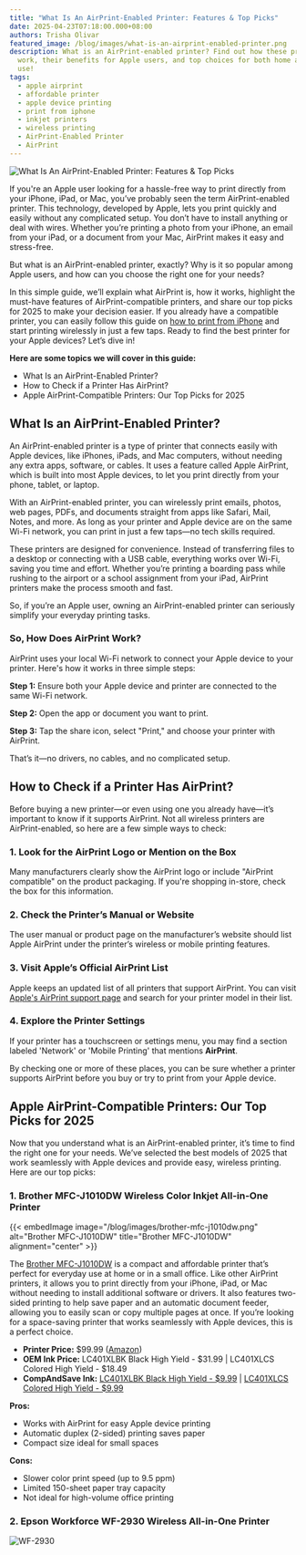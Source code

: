 ```yaml
---
title: "What Is An AirPrint-Enabled Printer: Features & Top Picks"
date: 2025-04-23T07:18:00.000+08:00
authors: Trisha Olivar
featured_image: /blog/images/what-is-an-airprint-enabled-printer.png
description: What is an AirPrint-enabled printer? Find out how these printers
  work, their benefits for Apple users, and top choices for both home and office
  use!
tags:
  - apple airprint
  - affordable printer
  - apple device printing
  - print from iphone
  - inkjet printers
  - wireless printing
  - AirPrint-Enabled Printer
  - AirPrint
---
```

![What Is An AirPrint-Enabled Printer: Features & Top Picks](/blog/images/what-is-an-airprint-enabled-printer.png "What Is An AirPrint-Enabled Printer: Features & Top Picks")

If you're an Apple user looking for a hassle-free way to print directly from your iPhone, iPad, or Mac, you’ve probably seen the term AirPrint-enabled printer. This technology, developed by Apple, lets you print quickly and easily without any complicated setup. You don’t have to install anything or deal with wires. Whether you’re printing a photo from your iPhone, an email from your iPad, or a document from your Mac, AirPrint makes it easy and stress-free.

But what is an AirPrint-enabled printer, exactly? Why is it so popular among Apple users, and how can you choose the right one for your needs?

In this simple guide, we’ll explain what AirPrint is, how it works, highlight the must-have features of AirPrint-compatible printers, and share our top picks for 2025 to make your decision easier. If you already have a compatible printer, you can easily follow this guide on [how to print from iPhone](https://www.compandsave.com/how-to-print-from-iphone-or-ipad-guide) and start printing wirelessly in just a few taps. Ready to find the best printer for your Apple devices? Let’s dive in!

**Here are some topics we will cover in this guide:**

* What Is an AirPrint-Enabled Printer?
* How to Check if a Printer Has AirPrint?
* Apple AirPrint-Compatible Printers: Our Top Picks for 2025

## **What Is an AirPrint-Enabled Printer?**

An AirPrint-enabled printer is a type of printer that connects easily with Apple devices, like iPhones, iPads, and Mac computers, without needing any extra apps, software, or cables. It uses a feature called Apple AirPrint, which is built into most Apple devices, to let you print directly from your phone, tablet, or laptop.

With an AirPrint-enabled printer, you can wirelessly print emails, photos, web pages, PDFs, and documents straight from apps like Safari, Mail, Notes, and more. As long as your printer and Apple device are on the same Wi-Fi network, you can print in just a few taps—no tech skills required.

These printers are designed for convenience. Instead of transferring files to a desktop or connecting with a USB cable, everything works over Wi-Fi, saving you time and effort. Whether you’re printing a boarding pass while rushing to the airport or a school assignment from your iPad, AirPrint printers make the process smooth and fast.

So, if you’re an Apple user, owning an AirPrint-enabled printer can seriously simplify your everyday printing tasks.

### **So, How Does AirPrint Work?**

AirPrint uses your local Wi-Fi network to connect your Apple device to your printer. Here's how it works in three simple steps:

**Step 1:** Ensure both your Apple device and printer are connected to the same Wi-Fi network.

**Step 2:** Open the app or document you want to print.

**Step 3:** Tap the share icon, select "Print," and choose your printer with AirPrint.

That’s it—no drivers, no cables, and no complicated setup.

## **How to Check if a Printer Has AirPrint?**

Before buying a new printer—or even using one you already have—it’s important to know if it supports AirPrint. Not all wireless printers are AirPrint-enabled, so here are a few simple ways to check:

### **1. Look for the AirPrint Logo or Mention on the Box**

Many manufacturers clearly show the AirPrint logo or include "AirPrint compatible" on the product packaging. If you're shopping in-store, check the box for this information.

### **2. Check the Printer’s Manual or Website**

The user manual or product page on the manufacturer’s website should list Apple AirPrint under the printer’s wireless or mobile printing features.

### **3. Visit Apple’s Official AirPrint List**

Apple keeps an updated list of all printers that support AirPrint. You can visit[ Apple's AirPrint support page](https://support.apple.com/en-us/HT201311) and search for your printer model in their list.

### **4. Explore the Printer Settings**

If your printer has a touchscreen or settings menu, you may find a section labeled 'Network' or 'Mobile Printing' that mentions **AirPrint**. 

By checking one or more of these places, you can be sure whether a printer supports AirPrint before you buy or try to print from your Apple device.

## **Apple AirPrint-Compatible Printers: Our Top Picks for 2025**

Now that you understand what is an AirPrint-enabled printer, it’s time to find the right one for your needs. We’ve selected the best models of 2025 that work seamlessly with Apple devices and provide easy, wireless printing. Here are our top picks:

### **1. Brother MFC-J1010DW Wireless Color Inkjet All-in-One Printer**

{{< embedImage image="/blog/images/brother-mfc-j1010dw.png" alt="Brother MFC-J1010DW" title="Brother MFC-J1010DW" alignment="center" >}}

The [Brother MFC-J1010DW](https://www.compandsave.com/brother/mfc/mfc-j1010dw-ink-cartridges) is a compact and affordable printer that’s perfect for everyday use at home or in a small office. Like other AirPrint printers, it allows you to print directly from your iPhone, iPad, or Mac without needing to install additional software or drivers. It also features two-sided printing to help save paper and an automatic document feeder, allowing you to easily scan or copy multiple pages at once. If you’re looking for a space-saving printer that works seamlessly with Apple devices, this is a perfect choice.

* **Printer Price:** $99.99 ([Amazon](https://www.amazon.com/dp/B09WZBZ1JQ?tag=azonsite02-20&th=1))
* **OEM Ink Price:** LC401XLBK Black High Yield - $31.99 | LC401XLCS Colored High Yield - $18.49
* **CompAndSave Ink:** [LC401XLBK Black High Yield - $9.99](https://www.compandsave.com/brother/lc401xl-ink-cartridges/lc401xlbk-black) | [LC401XLCS Colored High Yield - $9.99](https://www.compandsave.com/brother/lc401xl-ink-cartridges/lc401xlc-cyan)

**Pros:**

* Works with AirPrint for easy Apple device printing
* Automatic duplex (2-sided) printing saves paper
* Compact size ideal for small spaces

**Cons:**

* Slower color print speed (up to 9.5 ppm)
* Limited 150-sheet paper tray capacity
* Not ideal for high-volume office printing

### **2. Epson Workforce WF-2930 Wireless All-in-One Printer**

![WF-2930](/blog/images/wf-2930.png "WF-2930")
